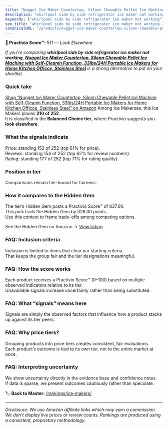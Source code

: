 ```yaml
---
title: "Nugget Ice Maker Countertop, Silonn Chewable Pellet Ice Machine with Self-Cleanin Function, 33lbs/24H Portable Ice Makers for Home Kitchen Officce, Stainless Steel"
description: "whirlpool side by side refrigerator ice maker not working: Data-driven ranking using the Practivio Score™. Positioned by quality, value, demand, findability, m…"
keywords: ["whirlpool side by side refrigerator ice maker not working"]
seo_title: "whirlpool side by side refrigerator ice maker not working — Look Elsewhere (2025)"
canonicalURL: "/products/nugget-ice-maker-countertop-silonn-chewable-pellet-ice-machine-with-self-cleanin-function-33lbs24h-portable-ice-makers-for-home-kitchen-officce-stainless-steel-B0DCMLSRJZ/"
---
```


**🚫 Practivio Score™:** 511 — _Look Elsewhere_


*If you're comparing **whirlpool side by side refrigerator ice maker not working**, **[Nugget Ice Maker Countertop, Silonn Chewable Pellet Ice Machine with Self-Cleanin Function, 33lbs/24H Portable Ice Makers for Home Kitchen Officce, Stainless Steel](https://www.amazon.com/dp/B0DCMLSRJZ?tag=practivio-20)** is a strong alternative to put on your shortlist.*
### Quick take
[Shop “Nugget Ice Maker Countertop, Silonn Chewable Pellet Ice Machine with Self-Cleanin Function, 33lbs/24H Portable Ice Makers for Home Kitchen Officce, Stainless Steel” on Amazon](https://www.amazon.com/dp/B0DCMLSRJZ?tag=practivio-20)
Among Ice Makerses, this Ice Makers places **210 of 252**.  
It is classified in the **Balanced Choice tier**, where Practivio suggests you **look elsewhere**.

### What the signals indicate
Price: standing 152 of 252 (top 61% for price).  
Reviews: standing 154 of 252 (top 62% for review numbers).  
Rating: standing 177 of 252 (top 71% for rating quality).  

### Position in tier
Comparisons remain tier-bound for fairness.

### How it compares to the Hidden Gem
The tier’s Hidden Gem posts a Practivio Score™ of 837.00.  
This pick trails the Hidden Gem by 326.00 points.  
Use this context to frame trade-offs among competing options.  

See the Hidden Gem on Amazon → [View listing](https://www.amazon.com/dp/B0C32SGKMJ?tag=practivio-20)

### FAQ: Inclusion criteria
Inclusion is limited to items that clear our starting criteria.  
That keeps the group fair and the tier designations meaningful.

### FAQ: How the score works
Each product receives a Practivio Score™ (0–100) based on multiple observed indicators relative to its tier.  
Unavailable signals increase uncertainty rather than being substituted.

### FAQ: What “signals” means here
Signals are simply the observed factors that influence how a product stacks up against its tier peers.

### FAQ: Why price tiers?
Grouping products into price tiers creates consistent, fair evaluations.  
Each product’s outcome is tied to its own tier, not to the entire market at once.

### FAQ: Interpreting uncertainty
We show uncertainty directly in the evidence base and confidence notes.  
If data is sparse, we present outcomes cautiously rather than speculate.


🏷️ **Back to Master:** [/rankings/ice-makers/](/rankings/ice-makers/)

---
_Disclosure: We use Amazon affiliate links which may earn a commission. We don’t display live prices or review counts. Rankings are produced using a consistent, proprietary methodology._
